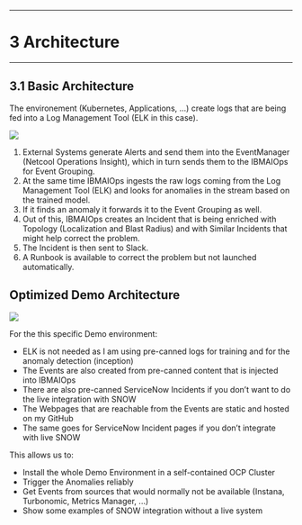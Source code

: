 ---------------------------------------------------------------
# 3 Architecture
---------------------------------------------------------------


## 3.1 Basic Architecture

The environement (Kubernetes, Applications, ...) create logs that are being fed into a Log Management Tool (ELK in this case).

![](./pics/aiops-demo.png)

1. External Systems generate Alerts and send them into the EventManager (Netcool Operations Insight), which in turn sends them to the IBMAIOps for Event Grouping.
1. At the same time IBMAIOps ingests the raw logs coming from the Log Management Tool (ELK) and looks for anomalies in the stream based on the trained model.
1. If it finds an anomaly it forwards it to the Event Grouping as well.
1. Out of this, IBMAIOps creates an Incident that is being enriched with Topology (Localization and Blast Radius) and with Similar Incidents that might help correct the problem.
1. The Incident is then sent to Slack.
1. A Runbook is available to correct the problem but not launched automatically.

<div style="page-break-after: always;"></div>

## Optimized Demo Architecture

![](./pics/aiops-demo3.png)

For the this specific Demo environment:

* ELK is not needed as I am using pre-canned logs for training and for the anomaly detection (inception)
* The Events are also created from pre-canned content that is injected into IBMAIOps
* There are also pre-canned ServiceNow Incidents if you don’t want to do the live integration with SNOW
* The Webpages that are reachable from the Events are static and hosted on my GitHub
* The same goes for ServiceNow Incident pages if you don’t integrate with live SNOW

This allows us to:

* Install the whole Demo Environment in a self-contained OCP Cluster
* Trigger the Anomalies reliably
* Get Events from sources that would normally not be available (Instana, Turbonomic, Metrics Manager, ...)
* Show some examples of SNOW integration without a live system


<div style="page-break-after: always;"></div>
